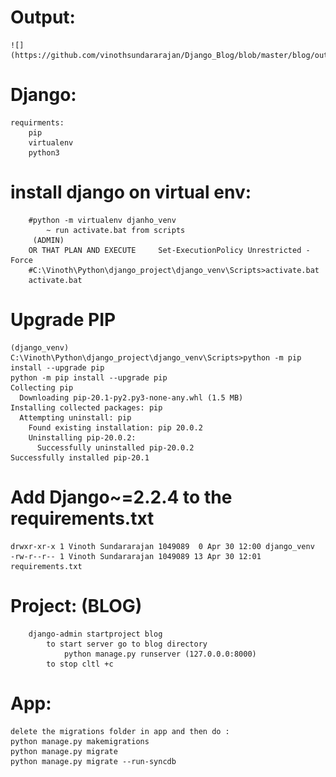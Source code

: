 # Output:

	![](https://github.com/vinothsundararajan/Django_Blog/blob/master/blog/output.png)


# Django:
    requirments:
    	pip
    	virtualenv
    	python3
# install django on virtual env:
    	#python -m virtualenv djanho_venv
    		~ run activate.bat from scripts 
    	 (ADMIN)
    	OR THAT PLAN AND EXECUTE	 Set-ExecutionPolicy Unrestricted -Force
    	#C:\Vinoth\Python\django_project\django_venv\Scripts>activate.bat
    	activate.bat

# Upgrade PIP

    (django_venv) C:\Vinoth\Python\django_project\django_venv\Scripts>python -m pip install --upgrade pip
    python -m pip install --upgrade pip
    Collecting pip
      Downloading pip-20.1-py2.py3-none-any.whl (1.5 MB)
    Installing collected packages: pip
      Attempting uninstall: pip
        Found existing installation: pip 20.0.2
        Uninstalling pip-20.0.2:
          Successfully uninstalled pip-20.0.2
    Successfully installed pip-20.1
    
# Add Django~=2.2.4 to the requirements.txt
    drwxr-xr-x 1 Vinoth Sundararajan 1049089  0 Apr 30 12:00 django_venv
    -rw-r--r-- 1 Vinoth Sundararajan 1049089 13 Apr 30 12:01 requirements.txt

# Project: (BLOG)
    	django-admin startproject blog
    		to start server go to blog directory
    			python manage.py runserver (127.0.0.0:8000)
    		to stop cltl +c
# App:	
    delete the migrations folder in app and then do :
    python manage.py makemigrations
    python manage.py migrate
    python manage.py migrate --run-syncdb

